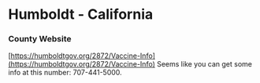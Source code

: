# Humboldt - California

### County Website
[https://humboldtgov.org/2872/Vaccine-Info](https://humboldtgov.org/2872/Vaccine-Info)
Seems like you can get some info at this number: 707-441-5000.
